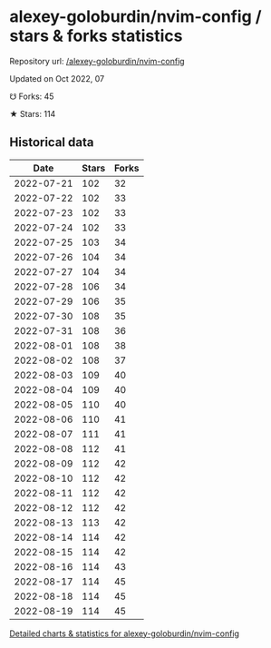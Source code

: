 # alexey-goloburdin/nvim-config / stars & forks statistics

Repository url: [/alexey-goloburdin/nvim-config](https://github.com/alexey-goloburdin/nvim-config)

Updated on Oct 2022, 07

☋ Forks: 45

★ Stars: 114

## Historical data
| Date | Stars | Forks |
|------|-------|-------|
| 2022-07-21 | 102 | 32 | 
| 2022-07-22 | 102 | 33 | 
| 2022-07-23 | 102 | 33 | 
| 2022-07-24 | 102 | 33 | 
| 2022-07-25 | 103 | 34 | 
| 2022-07-26 | 104 | 34 | 
| 2022-07-27 | 104 | 34 | 
| 2022-07-28 | 106 | 34 | 
| 2022-07-29 | 106 | 35 | 
| 2022-07-30 | 108 | 35 | 
| 2022-07-31 | 108 | 36 | 
| 2022-08-01 | 108 | 38 | 
| 2022-08-02 | 108 | 37 | 
| 2022-08-03 | 109 | 40 | 
| 2022-08-04 | 109 | 40 | 
| 2022-08-05 | 110 | 40 | 
| 2022-08-06 | 110 | 41 | 
| 2022-08-07 | 111 | 41 | 
| 2022-08-08 | 112 | 41 | 
| 2022-08-09 | 112 | 42 | 
| 2022-08-10 | 112 | 42 | 
| 2022-08-11 | 112 | 42 | 
| 2022-08-12 | 112 | 42 | 
| 2022-08-13 | 113 | 42 | 
| 2022-08-14 | 114 | 42 | 
| 2022-08-15 | 114 | 42 | 
| 2022-08-16 | 114 | 43 | 
| 2022-08-17 | 114 | 45 | 
| 2022-08-18 | 114 | 45 | 
| 2022-08-19 | 114 | 45 | 


[Detailed charts & statistics for alexey-goloburdin/nvim-config](https://reviewgithub.com/rep/alexey-goloburdin/nvim-config)
